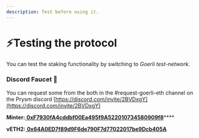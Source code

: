 ```yaml
---
description: Test before using it.
---
```


# ⚡Testing the protocol

You can test the staking functionality by switching to _Goerli test-network._

### Discord Faucet 🛁

You can request some from the both in the \#request-goerli-eth channel on the Prysm discord [https://discord.com/invite/2BVDxgY](https://discord.com/invite/2BVDxgY)  
  
**Minter:**[ **0xF7930fA4cddbf00Ea495f9A522010734580909f8**](https://goerli.etherscan.io/address/0xf7930fa4cddbf00ea495f9a522010734580909f8)\*\*\*\*

**vETH2:**[ **0x64A0ED7f89d9F6de790F7d77022017be9Dcb405A**](https://goerli.etherscan.io/address/0x64A0ED7f89d9F6de790F7d77022017be9Dcb405A)

